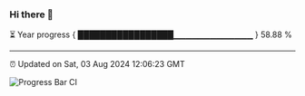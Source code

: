 ### Hi there 👋

⏳ Year progress { █████████████████▁▁▁▁▁▁▁▁▁▁▁▁▁ } 58.88 %

---

⏰ Updated on Sat, 03 Aug 2024 12:06:23 GMT

![Progress Bar CI](https://github.com/liununu/liununu/workflows/Progress%20Bar%20CI/badge.svg)
